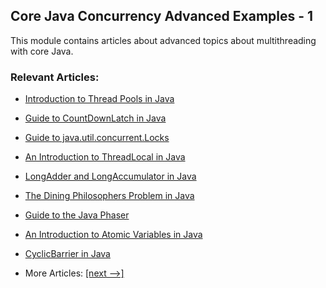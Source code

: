 ## Core Java Concurrency Advanced Examples - 1

This module contains articles about advanced topics about multithreading with core Java.

### Relevant Articles:

- [Introduction to Thread Pools in Java](docs/Java_ThreadPools.md)
- [Guide to CountDownLatch in Java](docs/Java_CountDownLatch.md)
- [Guide to java.util.concurrent.Locks](docs/Java_Concurrent_Locks.md)
- [An Introduction to ThreadLocal in Java](docs/Java_ThreadLocal.md)
- [LongAdder and LongAccumulator in Java](docs/Java_LongAdder_LongAccumulator.md)
- [The Dining Philosophers Problem in Java](docs/Java_Dining_Philoshophers.md)
- [Guide to the Java Phaser](docs/Java_Phaser.md)
- [An Introduction to Atomic Variables in Java](docs/Java_Atomic_Variables.md)
- [CyclicBarrier in Java](docs/Java_CyclicBarrier.md)

- More Articles: [[next -->]](../java-concurrency-advanced-2/README.md)